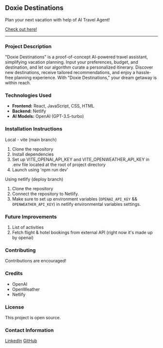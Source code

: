 ## Doxie Destinations

Plan your next vacation with help of AI Travel Agent!

[Check out here!](https://doxiedestinations.netlify.app)

---

### Project Description

"Doxie Destinations" is a proof-of-concept AI-powered travel assistant, simplifying vacation planning. Input your preferences, budget, and destination, and let our algorithm curate a personalized itinerary. Discover new destinations, receive tailored recommendations, and enjoy a hassle-free planning experience. With "Doxie Destinations," your dream getaway is within reach.

### Technologies Used

- **Frontend:** React, JavaScript, CSS, HTML
- **Backend:** Netlify
- **AI Models:** OpenAI (GPT-3.5-turbo)

### Installation Instructions

Local - vite (main branch)

1. Clone the repository
2. Install dependencies
3. Set up VITE_OPENAI_API_KEY and VITE_OPENWEATHER_API_KEY in .env file located at the root of project directory
4. Launch using 'npm run dev'

Using netlify (deploy branch)

1. Clone the repository
2. Connect the repository to Netlify.
3. Make sure to set up environment variables (`OPENAI_API_KEY` && `OPENWEATHER_API_KEY`) in netlify environmental variables settings.

### Future Improvements

1. List of activities
2. Fetch flight & hotel bookings from external API (right now it's made up by openai)

### Contributing

Contributions are encouraged!

### Credits

- OpenAI
- OpenWeather
- Netlify

### License

This project is open source.

### Contact Information

[LinkedIn](https://www.linkedin.com/in/kamil-kobylarz1/)
[GitHub](https://github.com/Xraxus/)
